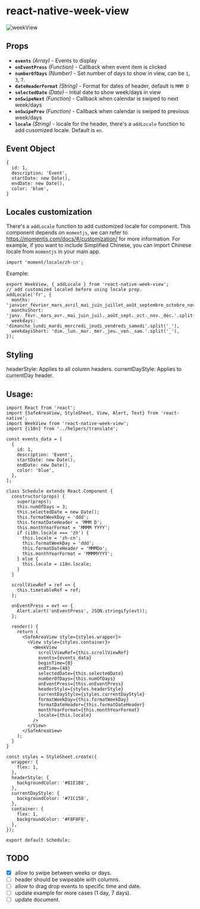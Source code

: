# react-native-week-view

![weekView](images/gif.gif)
## Props
* **`events`** _(Array)_ - Events to display
* **`onEventPress`** _(Function)_ - Callback when event item is clicked
* **`numberOfDays`** _(Number)_ - Set number of days to show in view, can be `1`, `3`, `7`.
* **`dateHeaderFormat`** _(String)_ - Format for dates of header, default is `MMM D`
* **`selectedDate`** _(Date)_ - Intial date to show week/days in view
* **`onSwipeNext`** _(Function)_ - Callback when calendar is swiped to next week/days
* **`onSwipePrev`** _(Function)_ - Callback when calendar is swiped to previous week/days
* **`locale`** _(String)_ - locale for the header, there's a `addLocale` function to add cusomized locale. Default is `en`.
## Event Object
```
{
  id: 1,
  description: 'Event',
  startDate: new Date(),
  endDate: new Date(),
  color: 'blue',
}
```
## Locales customization
There's a `addLocale` function to add customized locale for component. This component depends on `momentjs`, we can refer to https://momentjs.com/docs/#/customization/ for more information.
For example, if you want to include Simplified Chinese, you can import Chinese locale from `momentjs` in your main app.

```
import 'moment/locale/zh-cn';
```

Example:
```
export WeekView, { addLocale } from 'react-native-week-view';
// add customized localed before using locale prop.
addLocale('fr', {
  months: 'janvier_février_mars_avril_mai_juin_juillet_août_septembre_octobre_novembre_décembre'.split('_'),
  monthsShort: 'janv._févr._mars_avr._mai_juin_juil._août_sept._oct._nov._déc.'.split('_'),
  weekdays: 'dimanche_lundi_mardi_mercredi_jeudi_vendredi_samedi'.split('_'),
  weekdaysShort: 'dim._lun._mar._mer._jeu._ven._sam.'.split('_'),
});
```

## Styling

headerStyle: Applies to all column headers.
currentDayStyle: Applies to currentDay header.

## Usage:

```
import React from 'react';
import {SafeAreaView, StyleSheet, View, Alert, Text} from 'react-native';
import WeekView from 'react-native-week-view';
import {i18n} from '../helpers/translate';

const events_data = [
  {
    id: 1,
    description: 'Event',
    startDate: new Date(),
    endDate: new Date(),
    color: 'blue',
  },
];

class Schedule extends React.Component {
  constructor(props) {
    super(props);
    this.numOfDays = 3;
    this.selectedDate = new Date();
    this.formatWeekDay = 'ddd';
    this.formatDateHeader = 'MMM D';
    this.monthYearFormat = 'MMMM YYYY';
    if (i18n.locale === 'zh') {
      this.locale = 'zh-cn';
      this.formatWeekDay = 'ddd';
      this.formatDateHeader = 'MMMDo';
      this.monthYearFormat = 'MMMMYYYY';
    } else {
      this.locale = i18n.locale;
    }
  }

  scrollViewRef = ref => {
    this.timetableRef = ref;
  };

  onEventPress = evt => {
    Alert.alert('onEventPress', JSON.stringify(evt));
  };

  render() {
    return (
      <SafeAreaView style={styles.wrapper}>
        <View style={styles.container}>
          <WeekView
            scrollViewRef={this.scrollViewRef}
            events={events_data}
            beginTime={0}
            endTime={48}
            selectedDate={this.selectedDate}
            numberOfDays={this.numOfDays}
            onEventPress={this.onEventPress}
            headerStyle={styles.headerStyle}
            currentDayStyle={styles.currentDayStyle}
            formatWeekDay={this.formatWeekDay}
            formatDateHeader={this.formatDateHeader}
            monthYearFormat={this.monthYearFormat}
            locale={this.locale}
          />
        </View>
      </SafeAreaView>
    );
  }
}

const styles = StyleSheet.create({
  wrapper: {
    flex: 1,
  },
  headerStyle: {
    backgroundColor: '#81E1B8',
  },
  currentDayStyle: {
    backgroundColor: '#71C158',
  },
  container: {
    flex: 1,
    backgroundColor: '#F8F8F8',
  },
});

export default Schedule;
```

## TODO
- [x] allow to swipe between weeks or days.
- [ ] header should be swipeable with columns.
- [ ] allow to drag drop events to specific time and date.
- [ ] update example for more cases (1 day, 7 days).
- [ ] update document.
